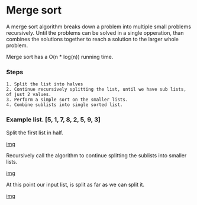 # Merge sort

A merge sort algorithm breaks down a problem into multiple small problems recursively.
Until the problems can be solved in a single opperation, than combines the solutions together
to reach a solution to the larger whole problem. 

Merge sort has a O(n * log(n)) running time. 

### Steps
    1. Split the list into halves
    2. Continue recursively splitting the list, until we have sub lists, of just 2 values.
    3. Perform a simple sort on the smaller lists.
    4. Combine sublists into single sorted list.


### Example list. [5, 1, 7, 8, 2, 5, 9, 3]

Split the first list in half.

[img](Img1.png)

Recursively call the algorithm to continue splitting the sublists into smaller lists.

[img](img2.png)

At this point our input list, is split as far as we can split it. 

[img](img3.png)
